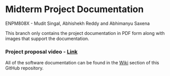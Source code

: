 # Midterm Project Documentation

ENPM808X - Mudit Singal, Abhishekh Reddy and Abhimanyu Saxena

This branch only contains the project documentation in PDF form along with images that support the documentation.

### Project proposal video - [Link](https://www.youtube.com/watch?v=22xqcIjlW_w)

All of the software documentation can be found in the [Wiki](https://github.com/armgits/808x-midterm/wiki) section of this GitHub repository.
